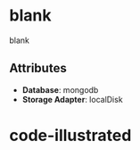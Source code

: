 # blank

blank

## Attributes

- **Database**: mongodb
- **Storage Adapter**: localDisk
# code-illustrated
